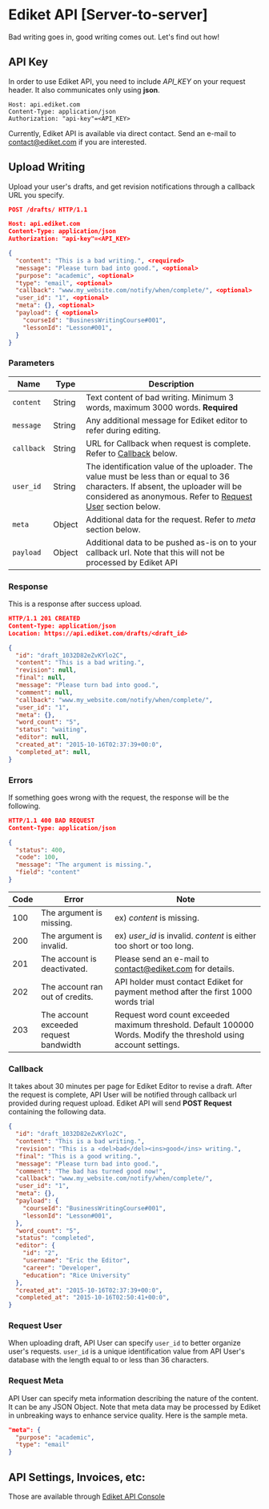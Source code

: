 # Ediket API [Server-to-server]
Bad writing goes in, good writing comes out. Let's find out how!

## API Key
In order to use Ediket API, you need to include *API_KEY* on your request header. It also communicates only using **json**.

```
Host: api.ediket.com
Content-Type: application/json
Authorization: "api-key"=<API_KEY>
```

Currently, Ediket API is available via direct contact. Send an e-mail to contact@ediket.com if you are interested.

## Upload Writing
Upload your user's drafts, and get revision notifications through a callback URL you specify.

```json
POST /drafts/ HTTP/1.1

Host: api.ediket.com
Content-Type: application/json
Authorization: "api-key"=<API_KEY>

{
  "content": "This is a bad writing.", <required>
  "message": "Please turn bad into good.", <optional>
  "purpose": "academic", <optional>
  "type": "email", <optional>
  "callback": "www.my_website.com/notify/when/complete/", <optional>
  "user_id": "1", <optional>
  "meta": {}, <optional>
  "payload": { <optional>
    "courseId": "BusinessWritingCourse#001",
    "lessonId": "Lesson#001",
  }
}

```

### Parameters

| Name | Type | Description |
| ---- | ---- | ----------- |
| `content` | String | Text content of bad writing. Minimum 3 words, maximum 3000 words. **Required** |
| `message` | String | Any additional message for Ediket editor to refer during editing. |
| `callback` | String | URL for Callback when request is complete. Refer to [Callback](#callback) below. |
| `user_id` | String | The identification value of the uploader. The value must be less than or equal to 36 characters. If absent, the uploader will be considered as anonymous. Refer to [Request User](#request-user) section below. |
| `meta` | Object | Additional data for the request. Refer to *meta* section below. |
| `payload` | Object | Additional data to be pushed as-is on to your callback url. Note that this will not be processed by Ediket API |

### Response
This is a response after success upload.

```json
HTTP/1.1 201 CREATED
Content-Type: application/json
Location: https://api.ediket.com/drafts/<draft_id>

{
  "id": "draft_1032D82eZvKYlo2C",
  "content": "This is a bad writing.",
  "revision": null,
  "final": null,
  "message": "Please turn bad into good.",
  "comment": null,
  "callback": "www.my_website.com/notify/when/complete/",
  "user_id": "1",
  "meta": {},
  "word_count": "5",
  "status": "waiting",
  "editor": null,
  "created_at": "2015-10-16T02:37:39+00:0",
  "completed_at": null,
}
```

### Errors
If something goes wrong with the request, the response will be the following.

```json
HTTP/1.1 400 BAD REQUEST
Content-Type: application/json

{
  "status": 400,
  "code": 100,
  "message": "The argument is missing.",
  "field": "content"
}
```

| Code | Error | Note |
| ---- | ----- | -------- |
| 100  | The argument is missing. | ex) *content* is missing. |
| 200  | The argument is invalid. | ex) *user_id* is invalid. *content* is either too short or too long. |
| 201  | The account is deactivated. | Please send an e-mail to contact@ediket.com for details. |
| 202  | The account ran out of credits. | API holder must contact Ediket for payment method after the first 1000 words trial |
| 203  | The account exceeded request bandwidth | Request word count exceeded maximum threshold. Default 100000 Words. Modify the threshold using account settings. |

### Callback
It takes about 30 minutes per page for Ediket Editor to revise a draft. After the request is complete, API User will be notified through callback url provided during request upload. Ediket API will send **POST Request** containing the following data.

```json
{
  "id": "draft_1032D82eZvKYlo2C",
  "content": "This is a bad writing.",
  "revision": "This is a <del>bad</del><ins>good</ins> writing.",
  "final": "This is a good writing.",
  "message": "Please turn bad into good.",
  "comment": "The bad has turned good now!",
  "callback": "www.my_website.com/notify/when/complete/",
  "user_id": "1",
  "meta": {},
  "payload": {
  	"courseId": "BusinessWritingCourse#001",
    "lessonId": "Lesson#001",
  },
  "word_count": "5",
  "status": "completed",
  "editor": {
    "id": "2",
    "username": "Eric the Editor",
    "career": "Developer",
    "education": "Rice University"
  },
  "created_at": "2015-10-16T02:37:39+00:0",
  "completed_at": "2015-10-16T02:50:41+00:0",
}
```

### Request User
When uploading draft, API User can specify `user_id` to better organize user's requests. `user_id` is a unique identification value from API User's database with the length equal to or less than 36 characters.

### Request Meta
API User can specify meta information describing the nature of the content. It can be any JSON Object. Note that meta data may be processed by Ediket in unbreaking ways to enhance service quality. Here is the sample meta.

```json
"meta": {
  "purpose": "academic",
  "type": "email"
}
```

## API Settings, Invoices, etc:
Those are available through [Ediket API Console](https://apiconsole.ediket.com)